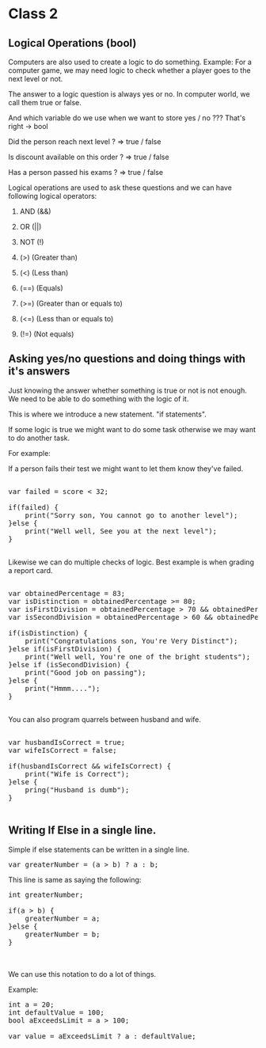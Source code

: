 # Class 2

## Logical Operations (bool)

Computers are also used to create a logic to do something.
Example:
For a computer game, we may need logic to check whether a player
goes to the next level or not.

The answer to a logic question is always yes or no. In computer world,
we call them true or false.

And which variable do we use when we want to store yes / no ???
That's right -> bool

Did the person reach next level ? => true / false

Is discount available on this order ? => true / false

Has a person passed his exams ? => true / false

Logical operations are used to ask these questions and we can have
following logical operators:

1. AND (&&)
2. OR (||)
3. NOT (!)

4. (>) (Greater than)
5. (<) (Less than)
6. (==) (Equals)
7. (>=) (Greater than or equals to)
8. (<=) (Less than or equals to)
9. (!=) (Not equals)

## Asking yes/no questions and doing things with it's answers

Just knowing the answer whether something is true or not is not enough.
We need to be able to do something with the logic of it.

This is where we introduce a new statement.
"if statements".

If some logic is true we might want to do some task otherwise we may want
to do another task.

For example:

If a person fails their test we might want to let them know they've failed.

<pre>

var failed = score < 32;

if(failed) {
    print("Sorry son, You cannot go to another level");
}else {
    print("Well well, See you at the next level");
}

</pre>

Likewise we can do multiple checks of logic.
Best example is when grading a report card.

<pre>

var obtainedPercentage = 83;
var isDistinction = obtainedPercentage >= 80;
var isFirstDivision = obtainedPercentage > 70 && obtainedPercentage < 80;
var isSecondDivision = obtainedPercentage > 60 && obtainedPercentage < 70;

if(isDistinction) {
    print("Congratulations son, You're Very Distinct");
}else if(isFirstDivision) {
    print("Well well, You're one of the bright students");
}else if (isSecondDivision) {
    print("Good job on passing");
}else {
    print("Hmmm....");
}

</pre>

You can also program quarrels between husband and wife.

<pre>

var husbandIsCorrect = true;
var wifeIsCorrect = false;

if(husbandIsCorrect && wifeIsCorrect) {
    print("Wife is Correct");
}else {
    pring("Husband is dumb");
}

</pre>

## Writing If Else in a single line.

Simple if else statements can be written in a single line.

<pre>
var greaterNumber = (a > b) ? a : b;
</pre>

This line is same as saying the following:

<pre>
int greaterNumber;

if(a > b) {
    greaterNumber = a;
}else {
    greaterNumber = b;
}
</pre>
<br>
<br>
We can use this notation to do a lot of things.

Example:

<pre>
int a = 20;
int defaultValue = 100;
bool aExceedsLimit = a > 100;

var value = aExceedsLimit ? a : defaultValue;
</pre>
